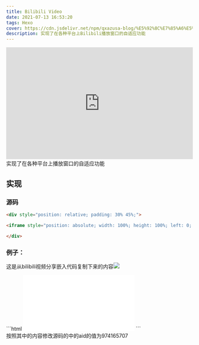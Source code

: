 ```yaml
---
title: Bilibili Video
date: 2021-07-13 16:53:20
tags: Hexo
cover: https://cdn.jsdelivr.net/npm/qxazusa-blog/%E5%92%8C%E7%85%A6%E5%B8%8C%E6%9C%9B%E4%B9%8B%E9%A3%8E1920x1080-min.webp
description: 实现了在各种平台上Bilibili播放窗口的自适应功能
---
```

<div style="position: relative; padding: 30% 45%;">
<iframe style="position: absolute; width: 100%; height: 100%; left: 0; top: 0;" src="https://player.bilibili.com/player.html?cid=323407284&aid=247534745&page=1&as_wide=1&high_quality=1&danmaku=0" frameborder="no" scrolling="no"></iframe>
</div>
实现了在各种平台上播放窗口的自适应功能

## 实现

### 源码

```html
<div style="position: relative; padding: 30% 45%;">

<iframe style="position: absolute; width: 100%; height: 100%; left: 0; top: 0;" src="https://player.bilibili.com/player.html?cid=323407284&aid=247534745&page=1&as_wide=1&high_quality=1&danmaku=0" frameborder="no" scrolling="no"></iframe>

</div>
```

### 例子：

这是从bilibili视频分享嵌入代码复制下来的内容<img src="https://cdn.jsdelivr.net/npm/qxazusa-blog/2021-07-15 235713.webp" />
<div>
```html
<iframe src="//player.bilibili.com/player.html?aid=974165707&bvid=BV1t44y127ad&cid=370527205&page=1" scrolling="no" border="0" frameborder="no" framespacing="0" allowfullscreen="true"> </iframe>
```
</div>
按照其中的内容修改源码的中的aid的值为974165707

